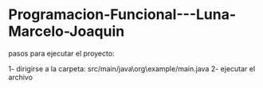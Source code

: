 # Programacion-Funcional---Luna-Marcelo-Joaquin

pasos para ejecutar el proyecto:

1- dirigirse a la carpeta: src/main/java\org\example/main.java
2- ejecutar el archivo
